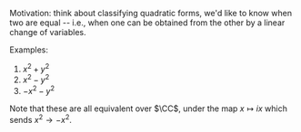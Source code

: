 Motivation: think about classifying quadratic forms, we'd like to know when two are equal -- i.e., when one can be obtained from the other by a linear change of variables.

Examples:
1. $x^2+y^2$
2. $x^2-y^2$
3. $-x^2-y^2$

Note that these are all equivalent over $\CC$, under the map $x \mapsto ix$ which sends $x^2\to-x^2$.